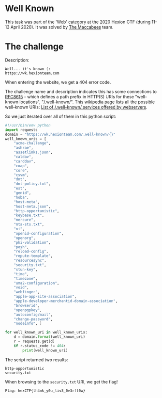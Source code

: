 # Well Known

This task was part of the 'Web' category at the 2020 Hexion CTF (during 11-13 April 2020).
It was solved by [The Maccabees](https://ctftime.org/team/60231) team.



# The challenge

Description:

```
Well... it's known (:
https://wk.hexionteam.com
```

When entering the website, we get a 404 error code.

The challenge name and description indicates this has some connections to [RFC8615](https://tools.ietf.org/html/rfc8615) - which defines a path prefix in HTTP(S) URIs for these "well-known locations", "/.well-known/".
This wikipedia page lists all the possible well-known URIs: [List of /.well-known/ services offered by webservers](https://en.wikipedia.org/wiki/List_of_/.well-known/_services_offered_by_webservers).

So we just iterated over all of them in this python script:

```python
#!/usr/bin/env python
import requests
domain = "https://wk.hexionteam.com/.well-known/{}"
well_known_uris = [
    "acme-challenge",
    "ashrae",
    "assetlinks.json",
    "caldav",
    "carddav",
    "coap",
    "core",
    "csvm",
    "dnt",
    "dnt-policy.txt",
    "est",
    "genid",
    "hoba",
    "host-meta",
    "host-meta.json",
    "http-opportunistic",
    "keybase.txt",
    "mercure",
    "mta-sts.txt",
    "ni",
    "openid-configuration",
    "openorg",
    "pki-validation",
    "posh",
    "reload-config",
    "repute-template",
    "resourcesync",
    "security.txt",
    "stun-key",
    "time",
    "timezone",
    "uma2-configuration",
    "void",
    "webfinger",
    "apple-app-site-association",
    "apple-developer-merchantid-domain-association",
    "browserid",
    "openpgpkey",
    "autoconfig/mail",
    "change-password",
    "nodeinfo", ]

for well_known_uri in well_known_uris:
    d = domain.format(well_known_uri)
    r = requests.get(d)
    if r.status_code != 404:
        print(well_known_uri)
```

The script returned two results:

```
http-opportunistic
security.txt
```

When browsing to the `security.txt` URI, we get the flag!

```
Flag: hexCTF{th4nk_y0u_liv3_0v3rfl0w}
```